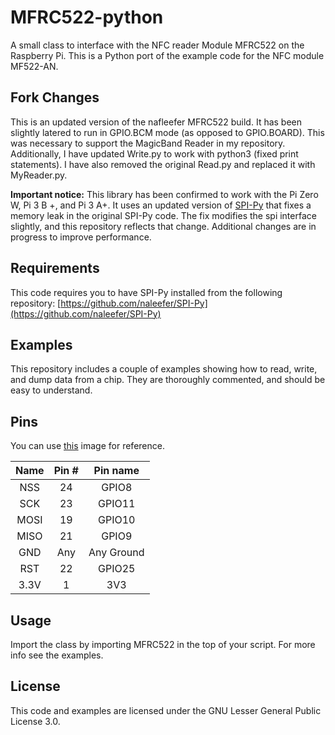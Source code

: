 MFRC522-python
==============
A small class to interface with the NFC reader Module MFRC522 on the Raspberry Pi.
This is a Python port of the example code for the NFC module MF522-AN.

## Fork Changes
This is an updated version of the nafleefer MFRC522 build.  It has been slightly latered to run in GPIO.BCM mode (as opposed to GPIO.BOARD).  This was necessary to support the MagicBand Reader in my repository.
Additionally, I have updated Write.py to work with python3 (fixed print statements).  I have also removed the original Read.py and replaced it with MyReader.py.

**Important notice:** This library has been confirmed to work with the Pi Zero W, Pi 3 B +, and Pi 3 A+. It uses an updated version of [SPI-Py](https://github.com/naleefer/SPI-Py) that fixes a memory leak in the original SPI-Py code. The fix modifies the spi interface slightly, and this repository reflects that change. Additional changes are in progress to improve performance.

## Requirements
This code requires you to have SPI-Py installed from the following repository:
[https://github.com/naleefer/SPI-Py](https://github.com/naleefer/SPI-Py)

## Examples
This repository includes a couple of examples showing how to read, write, and dump data from a chip. They are thoroughly commented, and should be easy to understand.

## Pins
You can use [this](http://i.imgur.com/y7Fnvhq.png) image for reference.

| Name | Pin # | Pin name   |
|:------:|:-------:|:------------:|
| NSS  | 24    | GPIO8      |
| SCK  | 23    | GPIO11     |
| MOSI | 19    | GPIO10     |
| MISO | 21    | GPIO9      |
| GND  | Any   | Any Ground |  I suggest pin 6
| RST  | 22    | GPIO25     |
| 3.3V | 1     | 3V3        |

## Usage
Import the class by importing MFRC522 in the top of your script. For more info see the examples.

## License
This code and examples are licensed under the GNU Lesser General Public License 3.0.
